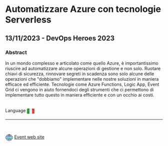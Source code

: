 # Automatizzare Azure con tecnologie Serverless
##  13/11/2023 - DevOps Heroes 2023
### Abstract 
In un mondo complesso e articolato come quello Azure, è importantissimo riuscire ad automatizzare alcune operazioni di gestione e non solo. Ruotare chiavi di sicurezza, rinnovare segreti in scadenza sono solo alcune delle operazioni che "dobbiamo" implementare nelle nostre soluzioni in maniera efficace ed efficiente. Tecnologie come Azure Functions, Logic App, Event Grid ci vengono in aiuto fornendoci degli strumenti che ci permettono di implementare tutto questo in maniera efficiente e con un occhio ai costi.

<br/>
Language <img width="25" src="https://raw.githubusercontent.com/massimobonanni/massimobonanni/master/images/flagitaly.svg" style="vertical-align:middle">

<br/>

---

<br/>
<p>
<img width="25" src="https://raw.githubusercontent.com/massimobonanni/massimobonanni/master/images/eventwebsite.svg" style="vertical-align:middle"> 
<a href="https://www.meetup.com/it-IT/serverless-italy/events/297117277/">Event web site</a>
</p>

